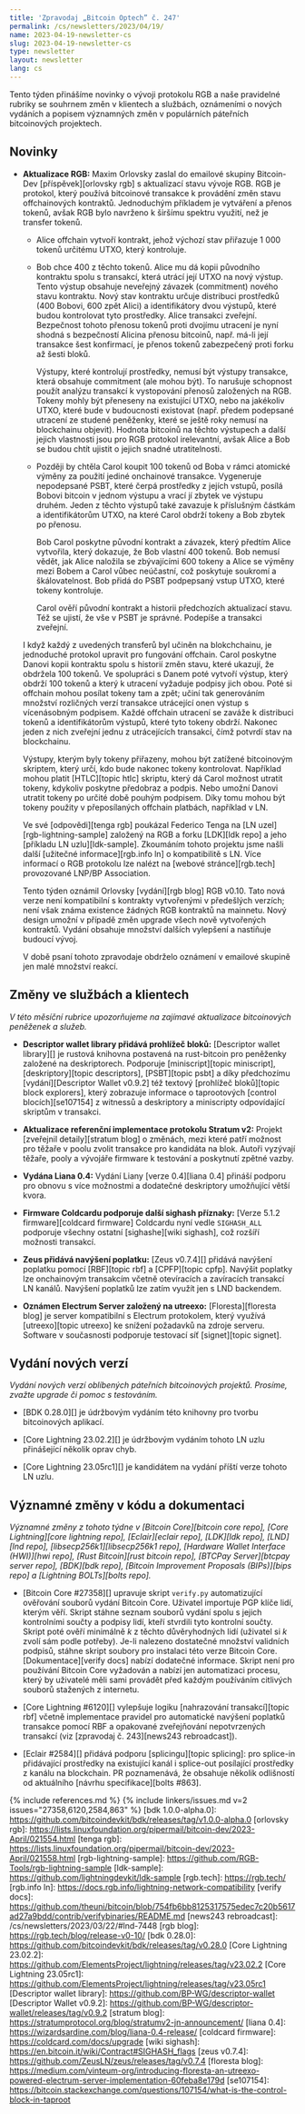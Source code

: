 ```yaml
---
title: 'Zpravodaj „Bitcoin Optech” č. 247'
permalink: /cs/newsletters/2023/04/19/
name: 2023-04-19-newsletter-cs
slug: 2023-04-19-newsletter-cs
type: newsletter
layout: newsletter
lang: cs
---
```

Tento týden přinášíme novinky o vývoji protokolu RGB a naše pravidelné
rubriky se souhrnem změn v klientech a službách, oznámeními
o nových vydáních a popisem významných změn v populárních páteřních
bitcoinových projektech.

## Novinky

- **Aktualizace RGB:** Maxim Orlovsky zaslal do emailové skupiny Bitcoin-Dev
  [příspěvek][orlovsky rgb] s aktualizací stavu vývoje RGB. RGB je protokol,
  který používá bitcoinové transakce k provádění změn stavu offchainových
  kontraktů. Jednoduchým příkladem je vytváření a přenos tokenů, avšak RGB
  bylo navrženo k širšímu spektru využití, než je transfer tokenů.

  - Alice offchain vytvoří kontrakt, jehož výchozí stav přiřazuje 1 000
    tokenů určitému UTXO, který kontroluje.

  - Bob chce 400 z těchto tokenů. Alice mu dá kopii původního kontraktu
    spolu s transakcí, která utrácí její UTXO na nový výstup. Tento
    výstup obsahuje neveřejný závazek (commitment) nového stavu
    kontraktu. Nový stav kontraktu určuje distribuci prostředků (400
    Bobovi, 600 zpět Alici) a identifikátory dvou výstupů, které budou
    kontrolovat tyto prostředky. Alice transakci zveřejní. Bezpečnost
    tohoto přenosu tokenů proti dvojímu utracení je nyní shodná s bezpečností
    Alicina přenosu bitcoinů, např. má-li její transakce šest konfirmací,
    je přenos tokenů zabezpečený proti forku až šesti bloků.

    Výstupy, které kontrolují prostředky, nemusí být výstupy transakce, která
    obsahuje commitment (ale mohou být). To narušuje schopnost použít
    analýzu transakcí k vystopování přenosů založených na RGB. Tokeny mohly
    být přeneseny na existující UTXO, nebo na jakékoliv UTXO, které bude
    v budoucnosti existovat (např. předem podepsané utracení ze studené
    peněženky, které se ještě roky nemusí na blockchainu objevit). Hodnota
    bitcoinů na těchto výstupech a další jejich vlastnosti jsou pro RGB
    protokol irelevantní, avšak Alice a Bob se budou chtít ujistit o jejich
    snadné utratitelnosti.

  - Později by chtěla Carol koupit 100 tokenů od Boba v rámci atomické
    výměny za použití jediné onchainové transakce. Vygeneruje nepodepsané
    PSBT, které čerpá prostředky z jejích vstupů, posílá Bobovi bitcoin
    v jednom výstupu a vrací jí zbytek ve výstupu druhém. Jeden z těchto
    výstupů také zavazuje k příslušným částkám a identifikátorům UTXO,
    na které Carol obdrží tokeny a Bob zbytek po přenosu.

    Bob Carol poskytne původní kontrakt a závazek, který předtím Alice
    vytvořila, který dokazuje, že Bob vlastní 400 tokenů. Bob nemusí vědět,
    jak Alice naložila se zbývajícími 600 tokeny a Alice se výměny mezi
    Bobem a Carol vůbec neúčastní, což poskytuje soukromí a škálovatelnost.
    Bob přidá do PSBT podpepsaný vstup UTXO, které tokeny kontroluje.

    Carol ověří původní kontrakt a historii předchozích aktualizací stavu.
    Též se ujistí, že vše v PSBT je správné. Podepíše a transakci zveřejní.

  I když každý z uvedených transferů byl učiněn na blokchchainu, je jednoduché
  protokol upravit pro fungování offchain. Carol poskytne Danovi kopii
  kontraktu spolu s historií změn stavu, které ukazují, že obdržela 100 tokenů.
  Ve spolupráci s Danem poté vytvoří výstup, který obdrží 100 tokenů a který
  k utracení vyžaduje podpisy jich obou. Poté si offchain mohou posílat tokeny tam
  a zpět; učiní tak generováním množství rozličných verzí transakce utrácející
  onen výstup s vícenásobným podpisem. Každé offchain utracení se zaváže
  k distribuci tokenů a identifikátorům výstupů, které tyto tokeny obdrží.
  Nakonec jeden z nich zveřejní jednu z utrácejících transakcí, čímž
  potvrdí stav na blockchainu.

  Výstupy, kterým byly tokeny přiřazeny, mohou být zatížené bitcoinovým
  skriptem, který určí, kdo bude nakonec tokeny kontrolovat. Například
  mohou platit [HTLC][topic htlc] skriptu, který dá Carol možnost
  utratit tokeny, kdykoliv poskytne předobraz a podpis. Nebo umožní
  Danovi utratit tokeny po určité době pouhým podpisem. Díky tomu mohou
  být tokeny použity v přeposílaných offchain platbách, například v LN.

  Ve své [odpovědi][tenga rgb] poukázal Federico Tenga na [LN
  uzel][rgb-lightning-sample] založený na RGB a forku [LDK][ldk repo]
  a jeho [příkladu LN uzlu][ldk-sample]. Zkoumáním tohoto projektu jsme
  našli další [užitečné informace][rgb.info ln] o kompatibilitě s LN.
  Více informací o RGB protokolu lze nalézt na [webové stránce][rgb.tech]
  provozované LNP/BP Association.

  Tento týden oznámil Orlovsky [vydání][rgb blog] RGB v0.10. Tato nová
  verze není kompatibilní s kontrakty vytvořenými v předešlých verzích;
  není však známa existence žádných RGB kontraktů na mainnetu. Nový design
  umožní v případě změn upgrade všech nově vytvořených kontraktů. Vydání
  obsahuje množství dalších vylepšení a nastiňuje budoucí vývoj.

  V době psaní tohoto zpravodaje obdrželo oznámení v emailové skupině
  jen malé množství reakcí.

## Změny ve službách a klientech

*V této měsíční rubrice upozorňujeme na zajímavé aktualizace bitcoinových
peněženek a služeb.*

- **Descriptor wallet library přidává prohlížeč bloků:**
  [Descriptor wallet library][] je rustová knihovna postavená na rust-bitcoin
  pro peněženky založené na deskriptorech. Podporuje [miniscript][topic miniscript],
  [deskriptory][topic descriptors], [PSBT][topic psbt] a díky předchozímu
  [vydání][Descriptor Wallet v0.9.2] též textový [prohlížeč bloků][topic block explorers],
  který zobrazuje informace o taprootových [control blocích][se107154] z witnessů
  a deskriptory a miniscripty odpovídající skriptům v transakci.

- **Aktualizace referenční implementace protokolu Stratum v2:**
  Projekt [zveřejnil detaily][stratum blog] o změnách, mezi které patří
  možnost pro těžaře v poolu zvolit transakce pro kandidáta na blok.
  Autoři vyzývají těžaře, pooly a vývojáře firmware k testování a poskytnutí
  zpětné vazby.

- **Vydána Liana 0.4:**
  Vydání Liany [verze 0.4][liana 0.4] přináší podporu pro obnovu s více možnostmi
  a dodatečné deskriptory umožňující větší kvora.

- **Firmware Coldcardu podporuje další sighash příznaky:**
  [Verze 5.1.2 firmware][coldcard firmware] Coldcardu nyní vedle `SIGHASH_ALL`
  podporuje všechny ostatní [sighashe][wiki sighash], což rozšíří
  možnosti transakcí.

- **Zeus přidává navýšení poplatku:**
  [Zeus v0.7.4][] přidává navýšení poplatku pomocí [RBF][topic rbf] a [CPFP][topic
  cpfp]. Navýšit poplatky lze onchainovým transakcím včetně otevíracích a zavíracích
  transakcí LN kanálů. Navýšení poplatků lze zatím využít jen s LND backendem.

- **Oznámen Electrum Server založený na utreexo:**
   [Floresta][floresta blog] je server kompatibilní s Electrum protokolem,
   který využívá [utreexo][topic utreexo] ke snížení požadavků na zdroje serveru.
   Software v současnosti podporuje testovací síť [signet][topic signet].

## Vydání nových verzí

*Vydání nových verzí oblíbených páteřních bitcoinových projektů. Prosíme,
zvažte upgrade či pomoc s testováním.*

- [BDK 0.28.0][] je údržbovým vydáním této knihovny pro tvorbu bitcoinových aplikací.

- [Core Lightning 23.02.2][] je údržbovým vydáním tohoto LN uzlu přinášející
  několik oprav chyb.

- [Core Lightning 23.05rc1][] je kandidátem na vydání příští verze tohoto LN uzlu.

## Významné změny v kódu a dokumentaci

*Významné změny z tohoto týdne v [Bitcoin Core][bitcoin core repo], [Core
Lightning][core lightning repo], [Eclair][eclair repo], [LDK][ldk repo],
[LND][lnd repo], [libsecp256k1][libsecp256k1 repo], [Hardware Wallet
Interface (HWI)][hwi repo], [Rust Bitcoin][rust bitcoin repo], [BTCPay
Server][btcpay server repo], [BDK][bdk repo], [Bitcoin Improvement
Proposals (BIPs)][bips repo] a [Lightning BOLTs][bolts repo].*

- [Bitcoin Core #27358][] upravuje skript `verify.py` automatizující
  ověřování souborů vydání Bitcoin Core. Uživatel importuje PGP
  klíče lidí, kterým věří. Skript stáhne seznam souborů vydání spolu
  s jejich kontrolními součty a podpisy lidí, kteří stvrdili tyto kontrolní
  součty. Skript poté ověří minimálně *k* z těchto důvěryhodných lidí
  (uživatel si *k* zvolí sám podle potřeby). Je-li nalezeno dostatečné
  množství validních podpisů, stáhne skript soubory pro instalaci této
  verze Bitcoin Core. [Dokumentace][verify docs] nabízí dodatečné informace.
  Skript není pro používání Bitcoin Core vyžadován a nabízí jen automatizaci
  procesu, který by uživatelé měli sami provádět před každým používáním citlivých
  souborů stažených z internetu.

- [Core Lightning #6120][] vylepšuje logiku [nahrazování transakcí][topic rbf]
  včetně implementace pravidel pro automatické navýšení poplatků transakce
  pomocí RBF a opakované zveřejňování nepotvrzených transakcí (viz
  [zpravodaj č. 243][news243 rebroadcast]).

- [Eclair #2584][] přidává podporu [splicingu][topic splicing]: pro splice-in
  přidávající prostředky na existující kanál i splice-out posílající prostředky
  z kanálu na blockchain. PR poznamenává, že obsahuje několik odlišností
  od aktuálního [návrhu specifikace][bolts #863].

{% include references.md %}
{% include linkers/issues.md v=2 issues="27358,6120,2584,863" %}
[bdk 1.0.0-alpha.0]: https://github.com/bitcoindevkit/bdk/releases/tag/v1.0.0-alpha.0
[orlovsky rgb]: https://lists.linuxfoundation.org/pipermail/bitcoin-dev/2023-April/021554.html
[tenga rgb]: https://lists.linuxfoundation.org/pipermail/bitcoin-dev/2023-April/021558.html
[rgb-lightning-sample]: https://github.com/RGB-Tools/rgb-lightning-sample
[ldk-sample]: https://github.com/lightningdevkit/ldk-sample
[rgb.tech]: https://rgb.tech/
[rgb.info ln]: https://docs.rgb.info/lightning-network-compatibility
[verify docs]: https://github.com/theuni/bitcoin/blob/754fb6bb8125317575edec7c20b5617ad27a9bdd/contrib/verifybinaries/README.md
[news243 rebroadcast]: /cs/newsletters/2023/03/22/#lnd-7448
[rgb blog]: https://rgb.tech/blog/release-v0-10/
[bdk 0.28.0]: https://github.com/bitcoindevkit/bdk/releases/tag/v0.28.0
[Core Lightning 23.02.2]: https://github.com/ElementsProject/lightning/releases/tag/v23.02.2
[Core Lightning 23.05rc1]: https://github.com/ElementsProject/lightning/releases/tag/v23.05rc1
[Descriptor wallet library]: https://github.com/BP-WG/descriptor-wallet
[Descriptor Wallet v0.9.2]: https://github.com/BP-WG/descriptor-wallet/releases/tag/v0.9.2
[stratum blog]: https://stratumprotocol.org/blog/stratumv2-jn-announcement/
[liana 0.4]: https://wizardsardine.com/blog/liana-0.4-release/
[coldcard firmware]: https://coldcard.com/docs/upgrade
[wiki sighash]: https://en.bitcoin.it/wiki/Contract#SIGHASH_flags
[zeus v0.7.4]: https://github.com/ZeusLN/zeus/releases/tag/v0.7.4
[floresta blog]: https://medium.com/vinteum-org/introducing-floresta-an-utreexo-powered-electrum-server-implementation-60feba8e179d
[se107154]: https://bitcoin.stackexchange.com/questions/107154/what-is-the-control-block-in-taproot
